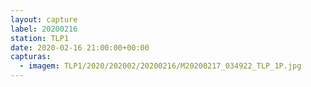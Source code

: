 ```yaml
---
layout: capture
label: 20200216
station: TLP1
date: 2020-02-16 21:00:00+00:00
capturas:
  - imagem: TLP1/2020/202002/20200216/M20200217_034922_TLP_1P.jpg
---
```

